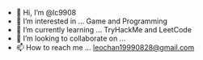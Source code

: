 - 👋 Hi, I’m @lc9908
- 👀 I’m interested in ... Game and Programming
- 🌱 I’m currently learning ... TryHackMe and LeetCode
- 💞️ I’m looking to collaborate on ...
- 📫 How to reach me ... leochan19990828@gmail.com  

<!---
lc9908/lc9908 is a ✨ special ✨ repository because its `README.md` (this file) appears on your GitHub profile.
You can click the Preview link to take a look at your changes.
--->
